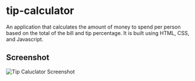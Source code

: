 # tip-calculator

An application that calculates the amount of money to spend per person based on the total of the bill and tip percentage.  It is built using HTML, CSS, and Javascript.

## Screenshot

![Tip Caluclator Screenshot](https://user-images.githubusercontent.com/97766663/210460329-a89b4d3c-c752-4fa7-b7ec-6e67be0909a4.png)
